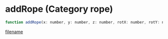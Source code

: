 # addRope (Category rope)

```js
function addRope(x: number, y: number, z: number, rotX: number, rotY: number, rotZ: number, length: number, ropeType: int, maxLength: number, minLength: number, p10: number, p11: boolean, p12: boolean, rigid: boolean, p14: number, breakWhenShot: boolean, unkPtr: intPtr): Array
```

[filename](addRope_m.md ':include')